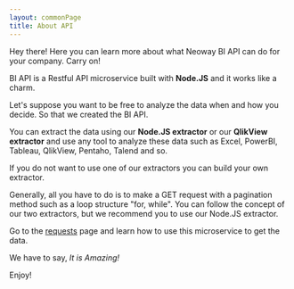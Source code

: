 ```yaml
---
layout: commonPage
title: About API
---
```


<p class="message">
  Hey there! Here you can learn more about what Neoway BI API can do for your company. Carry on!
</p>

BI API is a Restful API microservice built with **Node.JS** and it works like a charm.

Let's suppose you want to be free to analyze the data when and how you decide. So that we created the BI API. 

You can extract the data using our **Node.JS extractor** or our **QlikView extractor** and use any tool to analyze these data such as Excel, PowerBI, Tableau, QlikView, Pentaho, Talend and so.

If you do not want to use one of our extractors you can build your own extractor.

Generally, all you have to do is to make a GET request with a pagination method such as a loop structure "for, while". You can follow the concept of our two extractors, but we recommend you to use our Node.JS extractor.

Go to the [requests](https://neowaycx.github.io/BIApiDocumentation/requests) page and learn how to use this microservice to get the data.

We have to say, *It is Amazing!*

Enjoy!